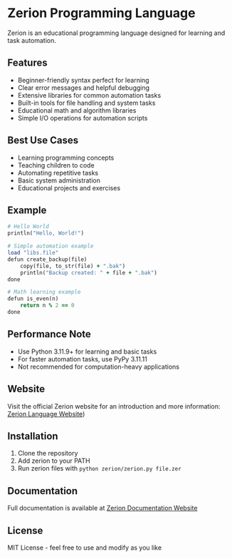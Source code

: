 # Zerion Programming Language

Zerion is an educational programming language designed for learning and task automation.

## Features

- Beginner-friendly syntax perfect for learning
- Clear error messages and helpful debugging
- Extensive libraries for common automation tasks
- Built-in tools for file handling and system tasks
- Educational math and algorithm libraries
- Simple I/O operations for automation scripts

## Best Use Cases

- Learning programming concepts
- Teaching children to code
- Automating repetitive tasks
- Basic system administration
- Educational projects and exercises

## Example

```ruby
# Hello World
println("Hello, World!")

# Simple automation example
load "libs.file"
defun create_backup(file)
    copy(file, to_str(file) + ".bak")
    println("Backup created: " + file + ".bak")
done

# Math learning example
defun is_even(n)
    return n % 2 == 0
done
```

## Performance Note

- Use Python 3.11.9+ for learning and basic tasks
- For faster automation tasks, use PyPy 3.11.11
- Not recommended for computation-heavy applications

## Website

Visit the official Zerion website for an introduction and more information: [Zerion Language Website](https://memecoder12345678.github.io/zerion/))

## Installation

1. Clone the repository
2. Add zerion to your PATH
3. Run zerion files with `python zerion/zerion.py file.zer`

## Documentation

Full documentation is available at [Zerion Documentation Website](https://memecoder12345678.github.io/zerion/docs.html)

## License

MIT License - feel free to use and modify as you like
